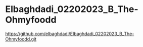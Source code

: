 # Elbaghdadi_02202023_B_The-Ohmyfoodd
https://github.com/elbaghdadi/Elbaghdadi_02202023_B_The-Ohmyfoodd.git
